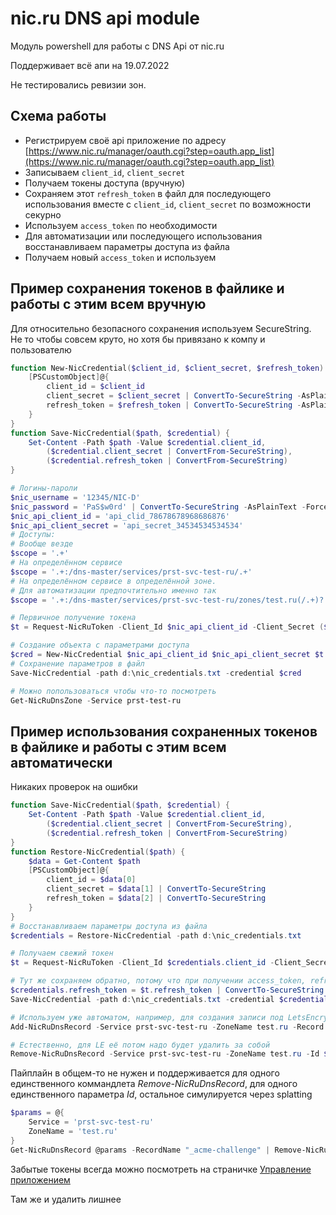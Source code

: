 # nic.ru DNS api module

Модуль powershell для работы с DNS Api от nic.ru

Поддерживает всё апи на 19.07.2022

Не тестировались ревизии зон.

## Схема работы

- Регистрируем своё api приложение по адресу [https://www.nic.ru/manager/oauth.cgi?step=oauth.app_list](https://www.nic.ru/manager/oauth.cgi?step=oauth.app_list)
- Записываем `client_id`, `client_secret`
- Получаем токены доступа (вручную)
- Сохраняем этот `refresh_token` в файл для последующего использования вместе с `client_id`, `client_secret` по возможности секурно
- Используем `access_token` по необходимости
- Для автоматизации или последующего использования восстанавливаем параметры доступа из файла
- Получаем новый `access_token` и используем

## Пример сохранения токенов в файлике и работы с этим всем вручную

Для относительно безопасного сохранения используем SecureString.
Не то чтобы совсем круто, но хотя бы привязано к компу и пользователю

``` powershell
function New-NicCredential($client_id, $client_secret, $refresh_token) {
    [PSCustomObject]@{
        client_id = $client_id
        client_secret = $client_secret | ConvertTo-SecureString -AsPlainText -Force
        refresh_token = $refresh_token | ConvertTo-SecureString -AsPlainText -Force
    }
}
function Save-NicCredential($path, $credential) {
    Set-Content -Path $path -Value $credential.client_id,
        ($credential.client_secret | ConvertFrom-SecureString),
        ($credential.refresh_token | ConvertFrom-SecureString)
}

# Логины-пароли
$nic_username = '12345/NIC-D'
$nic_password = 'PaS$w0rd' | ConvertTo-SecureString -AsPlainText -Force
$nic_api_client_id = 'api_clid_78678678968686876'
$nic_api_client_secret = 'api_secret_34534534534534'
# Доступы:
# Вообще везде
$scope = '.+'
# На определённом сервисе
$scope = '.+:/dns-master/services/prst-svc-test-ru/.+'
# На определённом сервисе в определённой зоне.
# Для автоматизации предпочтительно именно так
$scope = '.+:/dns-master/services/prst-svc-test-ru/zones/test.ru(/.+)?'

# Первичное получение токена
$t = Request-NicRuToken -Client_Id $nic_api_client_id -Client_Secret ($nic_api_client_secret | ConvertTo-SecureString -AsPlainText -Force) -Scope $Scope -Username $nic_username -Password $nic_password

# Создание объекта с параметрами доступа
$cred = New-NicCredential $nic_api_client_id $nic_api_client_secret $t.refresh_token
# Сохранение параметров в файл
Save-NicCredential -path d:\nic_credentials.txt -credential $cred

# Можно попользоваться чтобы что-то посмотреть
Get-NicRuDnsZone -Service prst-test-ru
```

## Пример использования сохраненных токенов в файлике и работы с этим всем автоматически

Никаких проверок на ошибки

``` powershell
function Save-NicCredential($path, $credential) {
    Set-Content -Path $path -Value $credential.client_id,
        ($credential.client_secret | ConvertFrom-SecureString),
        ($credential.refresh_token | ConvertFrom-SecureString)
}
function Restore-NicCredential($path) {
    $data = Get-Content $path
    [PSCustomObject]@{
        client_id = $data[0]
        client_secret = $data[1] | ConvertTo-SecureString
        refresh_token = $data[2] | ConvertTo-SecureString
    }
}
# Восстанавливаем параметры доступа из файла
$credentials = Restore-NicCredential -path d:\nic_credentials.txt

# Получаем свежий токен
$t = Request-NicRuToken -Client_Id $credentials.client_id -Client_Secret $credentials.client_secret -RefreshToken $credentials.refresh_token

# Тут же сохраняем обратно, потому что при получении access_token, refresh_token тоже сразу меняется
$credentials.refresh_token = $t.refresh_token | ConvertTo-SecureString -AsPlainText -Force
Save-NicCredential -path d:\nic_credentials.txt -credential $credentials

# Используем уже автоматом, например, для создания записи под LetsEncrypt
Add-NicRuDnsRecord -Service prst-svc-test-ru -ZoneName test.ru -Record @{name='_acme-challenge'; type='txt'; text='h694hd58934256hf8346s583645s'} | Tee-Object -Variable acme

# Естественно, для LE её потом надо будет удалить за собой
Remove-NicRuDnsRecord -Service prst-svc-test-ru -ZoneName test.ru -Id $acme.Id
```

Пайплайн в общем-то не нужен и поддерживается для одного единственного коммандлета _Remove-NicRuDnsRecord_, для одного единственного параметра _Id_, остальное симулируется через splatting

``` powershell
$params = @{
    Service = 'prst-svc-test-ru'
    ZoneName = 'test.ru'
}
Get-NicRuDnsRecord @params -RecordName "_acme-challenge" | Remove-NicRuDnsRecord @params
```

Забытые токены всегда можно посмотреть на страничке
[Управление приложением](https://www.nic.ru/manager/oauth.cgi?step=oauth.app_list)

Там же и удалить лишнее
